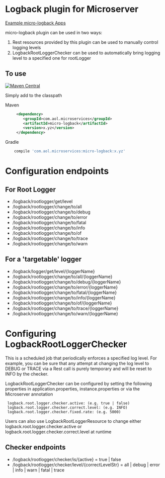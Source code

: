 # Logback plugin for Microserver

[Example micro-logback Apps](https://github.com/aol/micro-server/tree/master/micro-log4j/src/test/java/app)

micro-logback plugin can be used in two ways:

1. Rest resources provided by this plugin can be used to manually control logging levels
2. LogbackRootLoggerChecker can be used to automatically bring logging level to a specified one for rootLogger


## To use

[![Maven Central](https://maven-badges.herokuapp.com/maven-central/com.aol.microservices/micro-logback/badge.svg)](https://maven-badges.herokuapp.com/maven-central/com.aol.microservices/micro-logback)

Simply add to the classpath

Maven 

```xml
     <dependency>
        <groupId>com.aol.microservices</groupId>  
        <artifactId>micro-logback</artifactId>
        <version>x.yz</version>
     </dependency>
```   
Gradle
```groovy
    compile 'com.aol.microservices:micro-logback:x.yz'
```

# Configuration endpoints

## For Root Logger

* /logback/rootlogger/get/level
* /logback/rootlogger/change/to/all
* /logback/rootlogger/change/to/debug
* /logback/rootlogger/change/to/error
* /logback/rootlogger/change/to/fatal
* /logback/rootlogger/change/to/info
* /logback/rootlogger/change/to/of
* /logback/rootlogger/change/to/trace
* /logback/rootlogger/change/to/warn

## For a 'targetable' logger

* /logback/logger/get/level/{loggerName}   
* /logback/rootlogger/change/to/all/{loggerName}  
* /logback/rootlogger/change/to/debug/{loggerName}  
* /logback/rootlogger/change/to/error/{loggerName}  
* /logback/rootlogger/change/to/fatal/{loggerName}  
* /logback/rootlogger/change/to/info/{loggerName}  
* /logback/rootlogger/change/to/of/{loggerName}  
* /logback/rootlogger/change/to/trace/{loggerName}  
* /logback/rootlogger/change/to/warn/{loggerName} 

# Configuring LogbackRootLoggerChecker

This is a scheduled job that periodically enforces a specified log level. For example, you can be sure that any attempt at changing the log level to DEBUG or TRACE via a Rest call is purely temporary and will be reset to INFO by the checker.

LogbackRootLoggerChecker can be configured by setting the following properties in application.properties, instance.properties or via the Microserver annotation

     logback.root.logger.checker.active: (e.g. true | false)
     logback.root.logger.checker.correct.level: (e.g. INFO)
     logback.root.logger.checker.fixed.rate: (e.g. 5000)
     
Users can also use LogbackRootLoggerResource to change either logback.root.logger.checker.active or logback.root.logger.checker.correct.level at runtime

## Checker endpoints


* /logback/rootlogger/checker/is/{active}  = true | false
* /logback/rootlogger/checker/level/{correctLevelStr} = all | debug |  error | info | warn | fatal | trace
